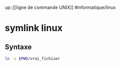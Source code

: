 up::[[ligne de commande UNIX]]
#informatique/linux 
# symlink linux

## Syntaxe
```bash
ln -s $PWD/vrai_fichiier
```

